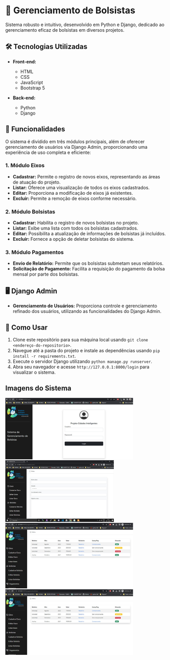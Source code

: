 # 📘 Gerenciamento de Bolsistas

Sistema robusto e intuitivo, desenvolvido em Python e Django, dedicado ao gerenciamento eficaz de bolsistas em diversos projetos.

## 🛠️ Tecnologias Utilizadas

- **Front-end:**
  - HTML
  - CSS
  - JavaScript
  - Bootstrap 5
  
- **Back-end:**
  - Python
  - Django
  
## 🚀 Funcionalidades

O sistema é dividido em três módulos principais, além de oferecer gerenciamento de usuários via Django Admin, proporcionando uma experiência de uso completa e eficiente:

### 1. **Módulo Eixos**
   - **Cadastrar:** Permite o registro de novos eixos, representando as áreas de atuação do projeto.
   - **Listar:** Oferece uma visualização de todos os eixos cadastrados.
   - **Editar:** Proporciona a modificação de eixos já existentes.
   - **Excluir:** Permite a remoção de eixos conforme necessário.
   
### 2. **Módulo Bolsistas**
   - **Cadastrar:** Habilita o registro de novos bolsistas no projeto.
   - **Listar:** Exibe uma lista com todos os bolsistas cadastrados.
   - **Editar:** Possibilita a atualização de informações de bolsistas já incluídos.
   - **Excluir:** Fornece a opção de deletar bolsistas do sistema.
   
### 3. **Módulo Pagamentos**
   - **Envio de Relatório:** Permite que os bolsistas submetam seus relatórios.
   - **Solicitação de Pagamento:** Facilita a requisição do pagamento da bolsa mensal por parte dos bolsistas.

## 🖥️ Django Admin

- **Gerenciamento de Usuários:** Proporciona controle e gerenciamento refinado dos usuários, utilizando as funcionalidades do Django Admin.

## 📌 Como Usar

1. Clone este repositório para sua máquina local usando `git clone <endereço-do-repositorio>`.
2. Navegue até a pasta do projeto e instale as dependências usando `pip install -r requirements.txt`.
3. Execute o servidor Django utilizando `python manage.py runserver`.
4. Abra seu navegador e acesse `http://127.0.0.1:8000/login` para visualizar o sistema.

## Imagens do Sistema
<p align="rigth">
  <img src="/assets/img1.jpeg" width="400" title="Tela de login">
  <img src="/assets/img2.jpeg" width="340" title="Cadastro de Eixo">
  <img src="/assets/img3.jpeg" width="400" title="Relatório de pagamentos">
  <img src="/assets/img3.jpeg" width="400" title="Listagem de Bolsistas">
</p>
